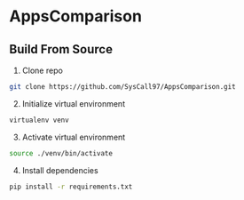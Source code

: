 # AppsComparison
## Build From Source
1. Clone repo
```bash
git clone https://github.com/SysCall97/AppsComparison.git
```
2. Initialize virtual environment
```bash
virtualenv venv  
```
3. Activate virtual environment
```bash
source ./venv/bin/activate
```
4. Install dependencies
```bash
pip install -r requirements.txt
```